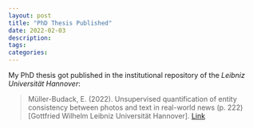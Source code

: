```yaml
---
layout: post
title: "PhD Thesis Published"
date: 2022-02-03
description: 
tags: 
categories:
---
```


My PhD thesis got published in the institutional repository of the _Leibniz Universität Hannover_:

> Müller-Budack, E. (2022). Unsupervised quantification of entity consistency between photos and text in real-world news (p. 222) [Gottfried Wilhelm Leibniz Universität Hannover]. [Link](https://doi.org/https://doi.org/10.15488/11719)
